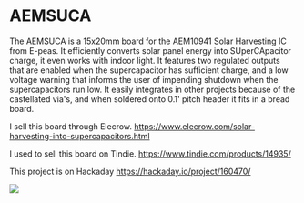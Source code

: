 # AEMSUCA
The AEMSUCA is a 15x20mm board for the AEM10941 Solar Harvesting IC from E-peas. It efficiently converts solar panel energy into SUperCApacitor charge, it even works with indoor light. It features two regulated outputs that are enabled when the supercapacitor has sufficient charge, and a low voltage warning that informs the user of impending shutdown when the supercapacitors run low. It easily integrates in other projects because of the castellated via's, and when soldered onto 0.1' pitch header it fits in a bread board.

I sell this board through Elecrow. https://www.elecrow.com/solar-harvesting-into-supercapacitors.html

I used to sell this board on Tindie. https://www.tindie.com/products/14935/

This project is on Hackaday https://hackaday.io/project/160470/

<img src="https://cdn.tindiemedia.com/images/resize/0zz-lJM-GDi_0ixe9AURenk6aFk=/p/full-fit-in/2336x1752/i/20561/products/2020-12-26T20%3A21%3A24.657Z-2020-12-24%2021.34.29.jpg?1608985323">
